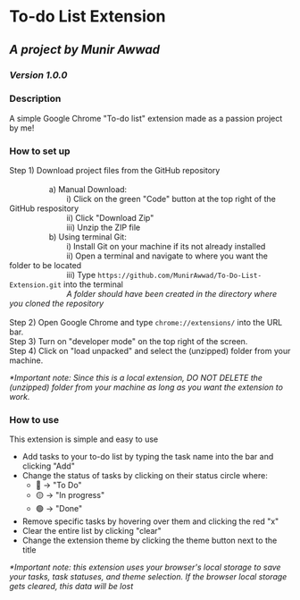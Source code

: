 # To-do List Extension
## _A project by Munir Awwad_
### _Version 1.0.0_
### Description
A simple Google Chrome "To-do list" extension made as a passion project by me!

### How to set up
Step 1) Download project files from the GitHub repository\
\
&nbsp; &nbsp; &nbsp; &nbsp; &nbsp; &nbsp; &nbsp; &nbsp; &nbsp; a) Manual Download:\
&nbsp; &nbsp; &nbsp; &nbsp; &nbsp; &nbsp; &nbsp; &nbsp; &nbsp; &nbsp; &nbsp; &nbsp; &nbsp; i) Click on the green "Code" button at the top right of the GitHub respository\
&nbsp; &nbsp; &nbsp; &nbsp; &nbsp; &nbsp; &nbsp; &nbsp; &nbsp; &nbsp; &nbsp; &nbsp; &nbsp; ii) Click "Download Zip"\
&nbsp; &nbsp; &nbsp; &nbsp; &nbsp; &nbsp; &nbsp; &nbsp; &nbsp; &nbsp; &nbsp; &nbsp; &nbsp; iii) Unzip the ZIP file\
&nbsp; &nbsp; &nbsp; &nbsp; &nbsp; &nbsp; &nbsp; &nbsp; &nbsp; b) Using terminal Git:\
&nbsp; &nbsp; &nbsp; &nbsp; &nbsp; &nbsp; &nbsp; &nbsp; &nbsp; &nbsp; &nbsp; &nbsp; &nbsp; i) Install Git on your machine if its not already installed\
&nbsp; &nbsp; &nbsp; &nbsp; &nbsp; &nbsp; &nbsp; &nbsp; &nbsp; &nbsp; &nbsp; &nbsp; &nbsp; ii)  Open a terminal and navigate to where you want the folder to be located\
&nbsp; &nbsp; &nbsp; &nbsp; &nbsp; &nbsp; &nbsp; &nbsp; &nbsp; &nbsp; &nbsp; &nbsp; &nbsp; iii) Type `https://github.com/MunirAwwad/To-Do-List-Extension.git` into the terminal\
&nbsp; &nbsp; &nbsp; &nbsp; &nbsp; &nbsp; &nbsp; &nbsp; &nbsp; &nbsp; &nbsp; &nbsp; &nbsp; _A folder should have been created in the directory where you cloned the repository_ \
\
Step 2) Open Google Chrome and type `chrome://extensions/` into the URL bar.\
Step 3) Turn on "developer mode" on the top right of the screen.\
Step 4) Click on "load unpacked" and select the (unzipped) folder from your machine.

_*Important note: Since this is a local extension, DO NOT DELETE the (unzipped) folder from your machine as long as you want the extension to work._
### How to use
This extension is simple and easy to use
* Add tasks to your to-do list by typing the task name into the bar and clicking "Add"
* Change the status of tasks by clicking on their status circle where:
    * 🔴 -> "To Do"
    * 🟡 -> "In progress"
    * 🟢 -> "Done"
* Remove specific tasks by hovering over them and clicking the red "x"
* Clear the entire list by clicking "clear"
* Change the extension theme by clicking the theme button next to the title

_*Important note: this extension uses your browser's local storage to save your tasks, task statuses, and theme selection. If the browser local storage gets cleared, this data will be lost_
